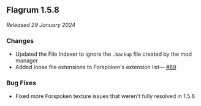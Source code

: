 ## Flagrum 1.5.8

_Released 29 January 2024_

### Changes
 
- Updated the File Indexer to ignore the `.backup` file created by the mod manager
- Added loose file extensions to Forspoken's extension list— [#89](https://github.com/Kizari/Flagrum/issues/89)

### Bug Fixes

- Fixed more Forspoken texture issues that weren't fully resolved in 1.5.6